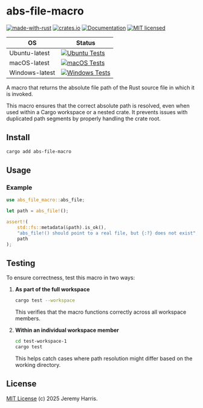 # abs-file-macro

[![made-with-rust][rust-logo]][rust-src-page]
[![crates.io][crates-badge]][crates-page]
[![Documentation][docs-badge]][docs-page]
[![MIT licensed][license-badge]][license-page]


| OS            | Status                                                                               |
|---------------|--------------------------------------------------------------------------------------|
| Ubuntu-latest | [![Ubuntu Tests][ubuntu-latest-badge]][ubuntu-latest-workflow]                       |
| macOS-latest  | [![macOS Tests][macos-latest-badge]][macos-latest-workflow]                          |
| Windows-latest| [![Windows Tests][windows-latest-badge]][windows-latest-workflow]                    |

A macro that returns the absolute file path of the Rust source file in which it is invoked.

This macro ensures that the correct absolute path is resolved, even when used within a Cargo workspace or a nested crate. It prevents issues with duplicated path segments by properly handling the crate root.

## Install

```sh
cargo add abs-file-macro
```

## Usage

### Example
```rust
use abs_file_macro::abs_file;

let path = abs_file!();

assert!(
    std::fs::metadata(&path).is_ok(),
    "abs_file!() should point to a real file, but {:?} does not exist",
    path
);
```

## Testing

To ensure correctness, test this macro in two ways:

1. **As part of the full workspace**

   ```sh
   cargo test --workspace
   ```
    This verifies that the macro functions correctly across all workspace members.

2. **Within an individual workspace member**

   ```sh
   cd test-workspace-1
   cargo test
   ```
    This helps catch cases where path resolution might differ based on the working directory.

## License

[MIT License](LICENSE) (c) 2025 Jeremy Harris.

[rust-src-page]: https://www.rust-lang.org/
[rust-logo]: https://img.shields.io/badge/Made%20with-Rust-black?&logo=Rust

[crates-page]: https://crates.io/crates/abs-file-macro
[crates-badge]: https://img.shields.io/crates/v/abs-file-macro.svg

[docs-page]: https://docs.rs/abs-file-macro
[docs-badge]: https://docs.rs/abs-file-macro/badge.svg

[license-page]: ./LICENSE
[license-badge]: https://img.shields.io/badge/license-MIT-blue.svg

[ubuntu-latest-badge]: https://github.com/jzombie/rust-abs-file-macro/actions/workflows/rust-tests.yml/badge.svg?branch=main&job=Run%20Rust%20Tests%20(OS%20=%20ubuntu-latest)
[ubuntu-latest-workflow]: https://github.com/jzombie/rust-abs-file-macro/actions/workflows/rust-tests.yml?query=branch%3Amain

[macos-latest-badge]: https://github.com/jzombie/rust-abs-file-macro/actions/workflows/rust-tests.yml/badge.svg?branch=main&job=Run%20Rust%20Tests%20(OS%20=%20macos-latest)
[macos-latest-workflow]: https://github.com/jzombie/rust-abs-file-macro/actions/workflows/rust-tests.yml?query=branch%3Amain

[windows-latest-badge]: https://github.com/jzombie/rust-abs-file-macro/actions/workflows/rust-tests.yml/badge.svg?branch=main&job=Run%20Rust%20Tests%20(OS%20=%20windows-latest)
[windows-latest-workflow]: https://github.com/jzombie/rust-abs-file-macro/actions/workflows/rust-tests.yml?query=branch%3Amain
